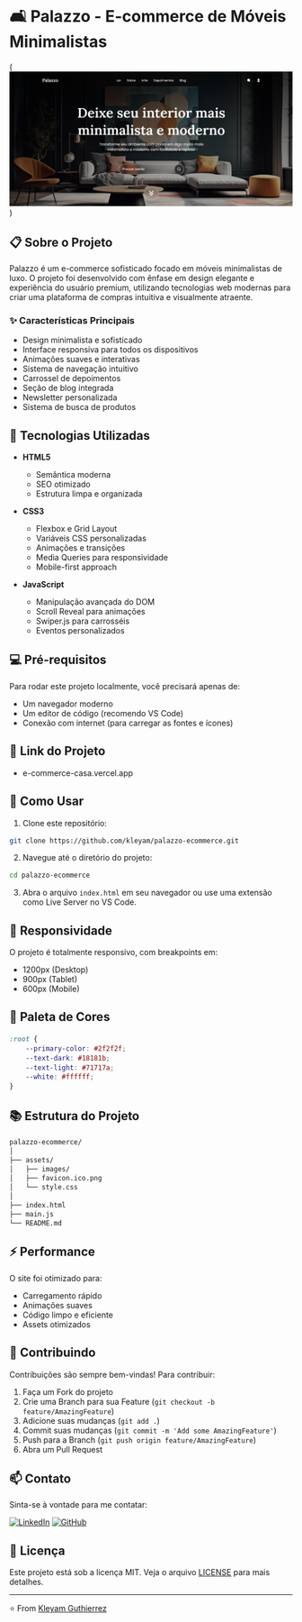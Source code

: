 # 🛋️ Palazzo - E-commerce de Móveis Minimalistas

(![alt text](image.png))

## 📋 Sobre o Projeto

Palazzo é um e-commerce sofisticado focado em móveis minimalistas de luxo. O projeto foi desenvolvido com ênfase em design elegante e experiência do usuário premium, utilizando tecnologias web modernas para criar uma plataforma de compras intuitiva e visualmente atraente.

### ✨ Características Principais

- Design minimalista e sofisticado
- Interface responsiva para todos os dispositivos
- Animações suaves e interativas
- Sistema de navegação intuitivo
- Carrossel de depoimentos
- Seção de blog integrada
- Newsletter personalizada
- Sistema de busca de produtos

## 🚀 Tecnologias Utilizadas

- **HTML5**
  - Semântica moderna
  - SEO otimizado
  - Estrutura limpa e organizada

- **CSS3**
  - Flexbox e Grid Layout
  - Variáveis CSS personalizadas
  - Animações e transições
  - Media Queries para responsividade
  - Mobile-first approach

- **JavaScript**
  - Manipulação avançada do DOM
  - Scroll Reveal para animações
  - Swiper.js para carrosséis
  - Eventos personalizados

## 💻 Pré-requisitos

Para rodar este projeto localmente, você precisará apenas de:

- Um navegador moderno
- Um editor de código (recomendo VS Code)
- Conexão com internet (para carregar as fontes e ícones)

## 🔗 Link do Projeto 

- e-commerce-casa.vercel.app

## 🎯 Como Usar

1. Clone este repositório:
```bash
git clone https://github.com/kleyam/palazzo-ecommerce.git
```

2. Navegue até o diretório do projeto:
```bash
cd palazzo-ecommerce
```

3. Abra o arquivo `index.html` em seu navegador ou use uma extensão como Live Server no VS Code.

## 📱 Responsividade

O projeto é totalmente responsivo, com breakpoints em:
- 1200px (Desktop)
- 900px (Tablet)
- 600px (Mobile)

## 🎨 Paleta de Cores

```css
:root {
    --primary-color: #2f2f2f;
    --text-dark: #18181b;
    --text-light: #71717a;
    --white: #ffffff;
}
```

## 📚 Estrutura do Projeto

```
palazzo-ecommerce/
│
├── assets/
│   ├── images/
│   ├── favicon.ico.png
│   └── style.css
│
├── index.html
├── main.js
└── README.md
```

## ⚡ Performance

O site foi otimizado para:
- Carregamento rápido
- Animações suaves
- Código limpo e eficiente
- Assets otimizados

## 🤝 Contribuindo

Contribuições são sempre bem-vindas! Para contribuir:

1. Faça um Fork do projeto
2. Crie uma Branch para sua Feature (`git checkout -b feature/AmazingFeature`)
3. Adicione suas mudanças (`git add .`)
4. Commit suas mudanças (`git commit -m 'Add some AmazingFeature'`)
5. Push para a Branch (`git push origin feature/AmazingFeature`)
6. Abra um Pull Request

## 📫 Contato

Sinta-se à vontade para me contatar:

[![LinkedIn](https://img.shields.io/badge/-LinkedIn-blue?style=flat-square&logo=Linkedin&logoColor=white&link=https://www.linkedin.com/in/seu-linkedin/)](https://www.linkedin.com/in/kleyam-guthierrez-ba3b61234/)
[![GitHub](https://img.shields.io/badge/-GitHub-181717?style=flat-square&logo=github&link=https://github.com/seu-github/)](https://github.com/Kleyam)

## 📝 Licença

Este projeto está sob a licença MIT. Veja o arquivo [LICENSE](LICENSE) para mais detalhes.

---

⭐️ From [Kleyam Guthierrez](https://github.com/kleyam)
